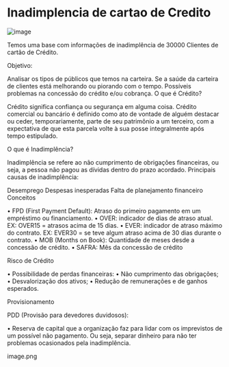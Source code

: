 # Inadimplencia de cartao de Credito


![image](https://github.com/user-attachments/assets/b6dcddd7-8a1f-4aff-a15a-0043aee8cc58)




Temos uma base com informações de inadimplência de 30000 Clientes de cartão de Crédito.

Objetivo:

Analisar os tipos de públicos que temos na carteira.
Se a saúde da carteira de clientes está melhorando ou piorando com o tempo.
Possíveis problemas na concessão do crédito e/ou cobrança.
O que é Crédito?

Crédito significa confiança ou segurança em alguma coisa. Crédito comercial ou bancário é definido como ato de vontade de alguém destacar ou ceder, temporariamente, parte de seu patrimônio a um terceiro, com a expectativa de que esta parcela volte à sua posse integralmente após tempo estipulado.

O que é Inadimplência?

Inadimplência se refere ao não cumprimento de obrigações financeiras, ou seja, a pessoa não pagou as dívidas dentro do prazo acordado. Principais causas de inadimplência:

Desemprego
Despesas inesperadas
Falta de planejamento financeiro
Conceitos

• FPD (First Payment Default): Atraso do primeiro pagamento em um empréstimo ou financiamento. • OVER: indicador de dias de atraso atual. EX: OVER15 = atrasos acima de 15 dias. • EVER: indicador de atraso máximo do contrato. EX: EVER30 = se teve algum atraso acima de 30 dias durante o contrato. • MOB (Months on Book): Quantidade de meses desde a concessão de crédito. • SAFRA: Mês da concessão de crédito

Risco de Crédito

• Possibilidade de perdas financeiras: • Não cumprimento das obrigações; • Desvalorização dos ativos; • Redução de remunerações e de ganhos esperados.

Provisionamento

PDD (Provisão para devedores duvidosos):

• Reserva de capital que a organização faz para lidar com os imprevistos de um possível não pagamento. Ou seja, separar dinheiro para não ter problemas ocasionados pela inadimplência.

image.png

